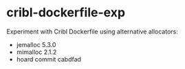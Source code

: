 # cribl-dockerfile-exp

Experiment with Cribl Dockerfile using alternative allocators:

- jemalloc 5.3.0
- mimalloc 2.1.2
- hoard commit cabdfad
